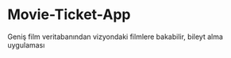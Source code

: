 # Movie-Ticket-App
 Geniş film veritabanından vizyondaki filmlere bakabilir, bileyt alma uygulaması
